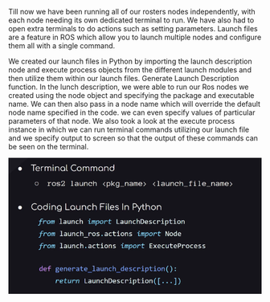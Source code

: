Till now we have been running all of our rosters nodes independently, with each node needing its own dedicated terminal to run.
We have also had to open extra terminals to do actions such as setting parameters.
Launch files are a feature in ROS which allow you to launch multiple nodes and configure them all with a single command.

We created our launch files in Python by importing the launch description node and execute process objects from the different launch modules and then utilize them within our launch files. Generate Launch Description function. In the lunch description, we were able to run our Ros nodes we created using the node object and specifying the package and executable name. We can then also pass in a node name which will override the default node name specified in the code.
we can even specify values of particular parameters of that node. We also took a look at the execute process instance in which we can run terminal commands utilizing
our launch file and we specify output to screen so that the output of these commands can be seen on the terminal.
<p align="center"><img src="https://github.com/RIT-MESH/ROS2-Robotics-Developer-Course---Using-ROS2-In-Python/blob/main/images/launch2.png?raw=true"alt="Sublime's custom image"/>
 </p>

